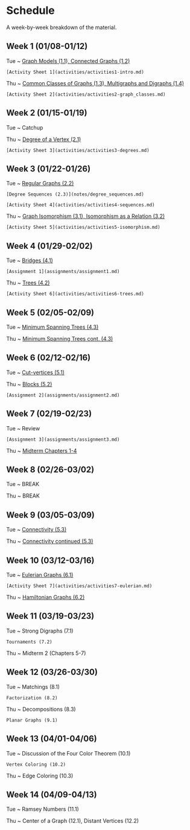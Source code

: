 # Schedule

A week-by-week breakdown of the material.

## Week  1 (01/08-01/12)

Tue
  ~ [Graph Models (1.1), Connected Graphs (1.2)](notes/intro.md)

    [Activity Sheet 1](activities/activities1-intro.md)


Thu
  ~ [Common Classes of Graphs (1.3), Multigraphs and Digraphs (1.4)](notes/graph_classes.md)

    [Activity Sheet 2](activities/activities2-graph_classes.md)

## Week  2 (01/15-01/19)

Tue
  ~ Catchup

Thu
  ~ [Degree of a Vertex (2.1)](notes/degrees.md)

    [Activity Sheet 3](activities/activities3-degrees.md)

## Week  3 (01/22-01/26)

Tue
  ~ [Regular Graphs (2.2)](notes/degrees.md)

    [Degree Sequences (2.3)](notes/degree_sequences.md)

    [Activity Sheet 4](activities/activities4-sequences.md)

Thu
  ~ [Graph Isomorphism (3.1), Isomorphism as a Relation (3.2)](notes/graph_isomorphism.md)

    [Activity Sheet 5](activities/activities5-isomorphism.md)

## Week  4 (01/29-02/02)

Tue
  ~ [Bridges (4.1)](notes/bridges.md)

    [Assignment 1](assignments/assignment1.md)


Thu
  ~ [Trees (4.2)](notes/trees.md)

    [Activity Sheet 6](activities/activities6-trees.md)

## Week  5 (02/05-02/09)

Tue
  ~ [Minimum Spanning Trees (4.3)](notes/minimum_spanning_trees.md)

Thu
  ~ [Minimum Spanning Trees cont. (4.3)](notes/minimum_spanning_trees.md)

## Week  6 (02/12-02/16)

Tue
  ~ [Cut-vertices (5.1)](notes/cut_vertices.md)

Thu
  ~ [Blocks (5.2)](notes/blocks.md)

    [Assignment 2](assignments/assignment2.md)

## Week  7 (02/19-02/23)

Tue
  ~ Review

    [Assignment 3](assignments/assignment3.md)

Thu
  ~ [Midterm Chapters 1-4](notes/midterm1studyGuide.md)

## Week  8 (02/26-03/02)

Tue
  ~ BREAK

Thu
  ~ BREAK

## Week  9 (03/05-03/09)

Tue
  ~ [Connectivity (5.3)](notes/connectivity.md)

Thu
  ~ [Connectivity continued (5.3)](notes/connectivity.md)

## Week  10 (03/12-03/16)

Tue
  ~ [Eulerian Graphs (6.1)](notes/eulerian_graphs.md)

    [Activity Sheet 7](activities/activities7-eulerian.md)

Thu
  ~ [Hamiltonian Graphs (6.2)](notes/hamiltonian_graphs.md)

## Week  11 (03/19-03/23)

Tue
  ~ Strong Digraphs (7.1)

    Tournaments (7.2)

Thu
  ~ Midterm 2 (Chapters 5-7)

## Week  12 (03/26-03/30)

Tue
  ~ Matchings (8.1)

    Factorization (8.2)

Thu
  ~ Decompositions (8.3)

    Planar Graphs (9.1)

## Week  13 (04/01-04/06)

Tue
  ~ Discussion of the Four Color Theorem (10.1)

    Vertex Coloring (10.2)

Thu
  ~ Edge Coloring (10.3)

## Week  14 (04/09-04/13)

Tue
  ~ Ramsey Numbers (11.1)

Thu
  ~ Center of a Graph (12.1), Distant Vertices (12.2)
